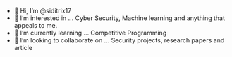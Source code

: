 - 👋 Hi, I’m @siditrix17
- 👀 I’m interested in ... Cyber Security, Machine learning and anything that appeals to me.
- 🌱 I’m currently learning ... Competitive Programming 
- 💞️ I’m looking to collaborate on ... Security projects, research papers and article 

<!---
siditrix17/siditrix17 is a ✨ special ✨ repository because its `README.md` (this file) appears on your GitHub profile.
You can click the Preview link to take a look at your changes.
--->
